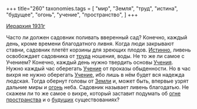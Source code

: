 +++
title="260"
taxonomies.tags = [
 "мир",
 "Земля",
 "труд",
 "истина",
 "будущее",
 "огонь",
 "учение",
 "пространство",
]
+++

[Иерархия 1931г](/agni/1931)

Часто ли должен садовник поливать вверенный сад? Конечно, каждый день, кроме времени благодатного ливня. Когда люди закрывают ставни, садовник плетёт корзины для зреющих плодов. [Истинно](/tags/истина), ливень освобождает садовника от [труда](/tags/труд) ношения, воды. Не то же ли самое с Учением? Конечно, каждый день нужно твердить основы [Учения](/tags/учение). Нужно каждый час оберегать [Учение](/tags/учение) от проказы обыденности. Но в час вихря не нужно оберегать [Учение](/tags/учение), ибо лишь в нём будет вся надежда людская. Тогда обернут головы от [Земли](/tags/Земля) и, может быть, впервые узрят дальние миры и [огонь](/tags/огонь) неба. Садовник называет ливень благодатью. Не скажем ли то же самое о вихре, который заставит подумать об [огне](/tags/огонь) [пространства](/tags/пространство) и о [будущих](/tags/будущее) существованиях?   

